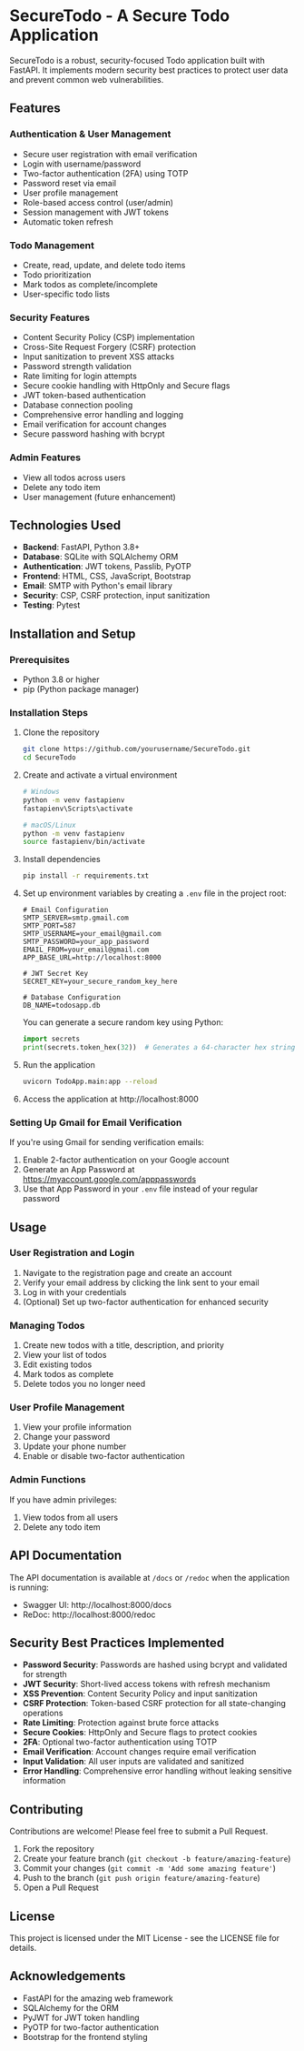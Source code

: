 # SecureTodo - A Secure Todo Application

SecureTodo is a robust, security-focused Todo application built with FastAPI. It implements modern security best practices to protect user data and prevent common web vulnerabilities.

## Features

### Authentication & User Management
- Secure user registration with email verification
- Login with username/password
- Two-factor authentication (2FA) using TOTP
- Password reset via email
- User profile management
- Role-based access control (user/admin)
- Session management with JWT tokens
- Automatic token refresh

### Todo Management
- Create, read, update, and delete todo items
- Todo prioritization
- Mark todos as complete/incomplete
- User-specific todo lists

### Security Features
- Content Security Policy (CSP) implementation
- Cross-Site Request Forgery (CSRF) protection
- Input sanitization to prevent XSS attacks
- Password strength validation
- Rate limiting for login attempts
- Secure cookie handling with HttpOnly and Secure flags
- JWT token-based authentication
- Database connection pooling
- Comprehensive error handling and logging
- Email verification for account changes
- Secure password hashing with bcrypt

### Admin Features
- View all todos across users
- Delete any todo item
- User management (future enhancement)

## Technologies Used

- **Backend**: FastAPI, Python 3.8+
- **Database**: SQLite with SQLAlchemy ORM
- **Authentication**: JWT tokens, Passlib, PyOTP
- **Frontend**: HTML, CSS, JavaScript, Bootstrap
- **Email**: SMTP with Python's email library
- **Security**: CSP, CSRF protection, input sanitization
- **Testing**: Pytest

## Installation and Setup

### Prerequisites
- Python 3.8 or higher
- pip (Python package manager)

### Installation Steps

1. Clone the repository
   ```bash
   git clone https://github.com/yourusername/SecureTodo.git
   cd SecureTodo
   ```

2. Create and activate a virtual environment
   ```bash
   # Windows
   python -m venv fastapienv
   fastapienv\Scripts\activate

   # macOS/Linux
   python -m venv fastapienv
   source fastapienv/bin/activate
   ```

3. Install dependencies
   ```bash
   pip install -r requirements.txt
   ```

4. Set up environment variables by creating a `.env` file in the project root:
   ```
   # Email Configuration
   SMTP_SERVER=smtp.gmail.com
   SMTP_PORT=587
   SMTP_USERNAME=your_email@gmail.com
   SMTP_PASSWORD=your_app_password
   EMAIL_FROM=your_email@gmail.com
   APP_BASE_URL=http://localhost:8000

   # JWT Secret Key
   SECRET_KEY=your_secure_random_key_here

   # Database Configuration
   DB_NAME=todosapp.db
   ```

   You can generate a secure random key using Python:
   ```python
   import secrets
   print(secrets.token_hex(32))  # Generates a 64-character hex string
   ```

5. Run the application
   ```bash
   uvicorn TodoApp.main:app --reload
   ```

6. Access the application at http://localhost:8000

### Setting Up Gmail for Email Verification

If you're using Gmail for sending verification emails:

1. Enable 2-factor authentication on your Google account
2. Generate an App Password at https://myaccount.google.com/apppasswords
3. Use that App Password in your `.env` file instead of your regular password

## Usage

### User Registration and Login
1. Navigate to the registration page and create an account
2. Verify your email address by clicking the link sent to your email
3. Log in with your credentials
4. (Optional) Set up two-factor authentication for enhanced security

### Managing Todos
1. Create new todos with a title, description, and priority
2. View your list of todos
3. Edit existing todos
4. Mark todos as complete
5. Delete todos you no longer need

### User Profile Management
1. View your profile information
2. Change your password
3. Update your phone number
4. Enable or disable two-factor authentication

### Admin Functions
If you have admin privileges:
1. View todos from all users
2. Delete any todo item

## API Documentation

The API documentation is available at `/docs` or `/redoc` when the application is running:

- Swagger UI: http://localhost:8000/docs
- ReDoc: http://localhost:8000/redoc

## Security Best Practices Implemented

- **Password Security**: Passwords are hashed using bcrypt and validated for strength
- **JWT Security**: Short-lived access tokens with refresh mechanism
- **XSS Prevention**: Content Security Policy and input sanitization
- **CSRF Protection**: Token-based CSRF protection for all state-changing operations
- **Rate Limiting**: Protection against brute force attacks
- **Secure Cookies**: HttpOnly and Secure flags to protect cookies
- **2FA**: Optional two-factor authentication using TOTP
- **Email Verification**: Account changes require email verification
- **Input Validation**: All user inputs are validated and sanitized
- **Error Handling**: Comprehensive error handling without leaking sensitive information

## Contributing

Contributions are welcome! Please feel free to submit a Pull Request.

1. Fork the repository
2. Create your feature branch (`git checkout -b feature/amazing-feature`)
3. Commit your changes (`git commit -m 'Add some amazing feature'`)
4. Push to the branch (`git push origin feature/amazing-feature`)
5. Open a Pull Request

## License

This project is licensed under the MIT License - see the LICENSE file for details.

## Acknowledgements

- FastAPI for the amazing web framework
- SQLAlchemy for the ORM
- PyJWT for JWT token handling
- PyOTP for two-factor authentication
- Bootstrap for the frontend styling
